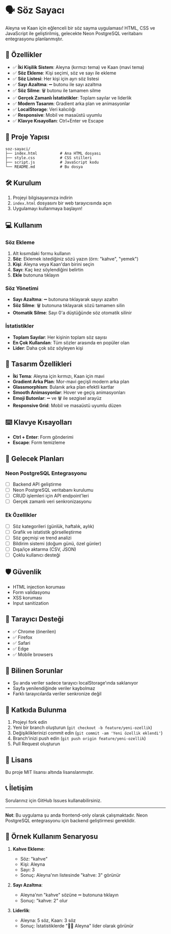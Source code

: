 # 🗣️ Söz Sayacı

Aleyna ve Kaan için eğlenceli bir söz sayma uygulaması! HTML, CSS ve JavaScript ile geliştirilmiş, gelecekte Neon PostgreSQL veritabanı entegrasyonu planlanmıştır.

## 🚀 Özellikler

- ✅ **İki Kişilik Sistem**: Aleyna (kırmızı tema) ve Kaan (mavi tema)
- ✅ **Söz Ekleme**: Kişi seçimi, söz ve sayı ile ekleme
- ✅ **Söz Listesi**: Her kişi için ayrı söz listesi
- ✅ **Sayı Azaltma**: ➖ butonu ile sayı azaltma
- ✅ **Söz Silme**: 🗑️ butonu ile tamamen silme
- ✅ **Gerçek Zamanlı İstatistikler**: Toplam sayılar ve liderlik
- ✅ **Modern Tasarım**: Gradient arka plan ve animasyonlar
- ✅ **LocalStorage**: Veri kalıcılığı
- ✅ **Responsive**: Mobil ve masaüstü uyumlu
- ✅ **Klavye Kısayolları**: Ctrl+Enter ve Escape

## 📁 Proje Yapısı

```
soz-sayaci/
├── index.html          # Ana HTML dosyası
├── style.css           # CSS stilleri
├── script.js           # JavaScript kodu
└── README.md           # Bu dosya
```

## 🛠️ Kurulum

1. Projeyi bilgisayarınıza indirin
2. `index.html` dosyasını bir web tarayıcısında açın
3. Uygulamayı kullanmaya başlayın!

## 💻 Kullanım

### Söz Ekleme
1. Alt kısımdaki formu kullanın
2. **Söz**: Eklemek istediğiniz sözü yazın (örn: "kahve", "yemek")
3. **Kişi**: Aleyna veya Kaan'dan birini seçin
4. **Sayı**: Kaç kez söylendiğini belirtin
5. **Ekle** butonuna tıklayın

### Söz Yönetimi
- **Sayı Azaltma**: ➖ butonuna tıklayarak sayıyı azaltın
- **Söz Silme**: 🗑️ butonuna tıklayarak sözü tamamen silin
- **Otomatik Silme**: Sayı 0'a düştüğünde söz otomatik silinir

### İstatistikler
- **Toplam Sayılar**: Her kişinin toplam söz sayısı
- **En Çok Kullanılan**: Tüm sözler arasında en popüler olan
- **Lider**: Daha çok söz söyleyen kişi

## 🎨 Tasarım Özellikleri

- **İki Tema**: Aleyna için kırmızı, Kaan için mavi
- **Gradient Arka Plan**: Mor-mavi geçişli modern arka plan
- **Glassmorphism**: Bulanık arka plan efektli kartlar
- **Smooth Animasyonlar**: Hover ve geçiş animasyonları
- **Emoji Butonlar**: ➖ ve 🗑️ ile sezgisel arayüz
- **Responsive Grid**: Mobil ve masaüstü uyumlu düzen

## ⌨️ Klavye Kısayolları

- **Ctrl + Enter**: Form gönderimi
- **Escape**: Form temizleme

## 🔮 Gelecek Planları

### Neon PostgreSQL Entegrasyonu
- [ ] Backend API geliştirme
- [ ] Neon PostgreSQL veritabanı kurulumu
- [ ] CRUD işlemleri için API endpoint'leri
- [ ] Gerçek zamanlı veri senkronizasyonu

### Ek Özellikler
- [ ] Söz kategorileri (günlük, haftalık, aylık)
- [ ] Grafik ve istatistik görselleştirme
- [ ] Söz geçmişi ve trend analizi
- [ ] Bildirim sistemi (doğum günü, özel günler)
- [ ] Dışa/içe aktarma (CSV, JSON)
- [ ] Çoklu kullanıcı desteği

## 🛡️ Güvenlik

- HTML injection koruması
- Form validasyonu
- XSS koruması
- Input sanitization

## 📱 Tarayıcı Desteği

- ✅ Chrome (önerilen)
- ✅ Firefox
- ✅ Safari
- ✅ Edge
- ✅ Mobile browsers

## 🐛 Bilinen Sorunlar

- Şu anda veriler sadece tarayıcı localStorage'ında saklanıyor
- Sayfa yenilendiğinde veriler kaybolmaz
- Farklı tarayıcılarda veriler senkronize değil

## 🤝 Katkıda Bulunma

1. Projeyi fork edin
2. Yeni bir branch oluşturun (`git checkout -b feature/yeni-ozellik`)
3. Değişikliklerinizi commit edin (`git commit -am 'Yeni özellik eklendi'`)
4. Branch'inizi push edin (`git push origin feature/yeni-ozellik`)
5. Pull Request oluşturun

## 📄 Lisans

Bu proje MIT lisansı altında lisanslanmıştır.

## 📞 İletişim

Sorularınız için GitHub Issues kullanabilirsiniz.

---

**Not**: Bu uygulama şu anda frontend-only olarak çalışmaktadır. Neon PostgreSQL entegrasyonu için backend geliştirmesi gereklidir.

## 🎯 Örnek Kullanım Senaryosu

1. **Kahve Ekleme**: 
   - Söz: "kahve"
   - Kişi: Aleyna
   - Sayı: 3
   - Sonuç: Aleyna'nın listesinde "kahve: 3" görünür

2. **Sayı Azaltma**:
   - Aleyna'nın "kahve" sözüne ➖ butonuna tıklayın
   - Sonuç: "kahve: 2" olur

3. **Liderlik**:
   - Aleyna: 5 söz, Kaan: 3 söz
   - Sonuç: İstatistiklerde "👩‍🦰 Aleyna" lider olarak görünür 